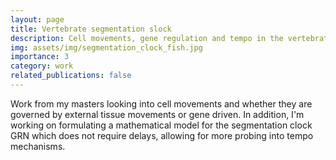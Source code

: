```yaml
---
layout: page
title: Vertebrate segmentation slock
description: Cell movements, gene regulation and tempo in the vertebrate segmentation clock.
img: assets/img/segmentation_clock_fish.jpg
importance: 3
category: work
related_publications: false
---
```

Work from my masters looking into cell movements and whether they are governed by external tissue movements or gene driven. In addition, I'm working on formulating a mathematical model for the segmentation clock GRN which does not require delays, allowing for more probing into tempo mechanisms.